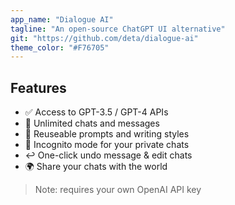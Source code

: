 ```yaml
---
app_name: "Dialogue AI"
tagline: "An open-source ChatGPT UI alternative"
git: "https://github.com/deta/dialogue-ai"
theme_color: "#F76705"
---
```



## Features

- ✅ Access to GPT-3.5 / GPT-4 APIs
- 💽 Unlimited chats and messages
- 📝 Reuseable prompts and writing styles
- 🥸 Incognito mode for your private chats
- ↩️ One-click undo message & edit chats
- 🌍 Share your chats with the world

> Note: requires your own OpenAI API key